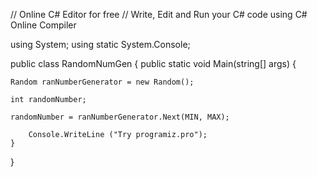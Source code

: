 // Online C# Editor for free
// Write, Edit and Run your C# code using C# Online Compiler

using System;
using static System.Console;

public class RandomNumGen
{
    public static void Main(string[] args)
    {
        
    Random ranNumberGenerator = new Random();

    int randomNumber;

    randomNumber = ranNumberGenerator.Next(MIN, MAX);
        
        Console.WriteLine ("Try programiz.pro");
    }
}
